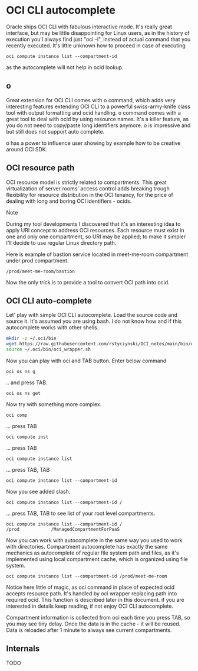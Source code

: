 # OCI CLI autocomplete

Oracle ships OCI CLI with fabulous interactive mode. It's really great interface, but may be little disappointing for Linux users, as in the history of execution you'l always find just "oci -i", instead of actual command that you recently executed. It's little unknown how to proceed in case of executing

```
oci compute instance list --compartment-id  
```

as the autocomplete will not help in ocid lookup.

## o
Great extension for OCI CLI comes with o command, which adds very interesting features extending OCI CLI to a powerful swiss-army-knife class tool with output formatting and ocid handling. o command comes with a great tool to deal with ocid by using resource names. It's a killer feature, as you do not need to copy/paste long identifiers anymore. o is impressive and but still does not support auto complete. 

o has a power to influence user showing by example how to be creative around OCI SDK. 

## OCI resource path
OCI resource model is strictly related to compartments. This great virtualization of server rooms' access control adds breaking trough flexibility for resource distribution in the OCI tenancy, for the price of dealing with long and boring OCI identifiers - ocids. 

> [!Note]
> During my tool developments I discovered that it's an interesting idea to apply URI concept to address OCI resources. Each resource must exist in one and only one compartment, so URI may be applied; to make it simpler I'll decide to use regular Linux directory path.

Here is example of bastion service located in meet-me-room compartment under prod compartment. 

```
/prod/meet-me-room/bastion
```

Now the only trick is to provide a tool to convert OCI path into ocid.

## OCI CLI auto-complete

Let' play with simple OCI CLI autocomplete. Load the source code and source it. It's assumed you are using bash. I do not know how and if this autocomplete works with other shells.

```bash
mkdir -p ~/.oci/bin
wget https://raw.githubusercontent.com/rstyczynski/OCI_notes/main/bin/oci_wrapper.sh -q -O - > ~/.oci/bin/oci_wrapper.sh
source ~/.oci/bin/oci_wrapper.sh
```

Now you can play with oci and TAB button. Enter below command 

```
oci os ns g
```

.. and press TAB.

```
oci os ns get
```

Now try with something more complex.

```
oci comp
```

... press TAB

```
oci compute inst
```

... press TAB

```
oci compute instance list
```

... press TAB, TAB

```
oci compute instance list --compartment-id
```

Now you see added slash.

```
oci compute instance list --compartment-id /
```

... press TAB, TAB to see list of your root level compartments.


```
oci compute instance list --compartment-id /
/prod            /ManagedCompartmentForPaaS  
```

Now you can work with autocomplete in the same way you used to work with directories. Compartment autocomplete has exactly the same mechanics as autocomplete of regular file system path and files, as it's implemented using local compartment cache, which is organized using file system.

```
oci compute instance list --compartment-id /prod/meet-me-room
```

Notice here little of magic, as oci command in place of expected ocid accepts resource path. It's handled by oci wrapper replacing path into required ocid. This function is described later in this document. if you are interested in details keep reading, if not enjoy OCI CLI autocomplete.

Compartment information is collected from oci each time you press TAB, so you may see tiny delay. Once the data is in the cache - it will be reused. Data is reloaded after 1 minute to always see current compartments.

## Internals
TODO
